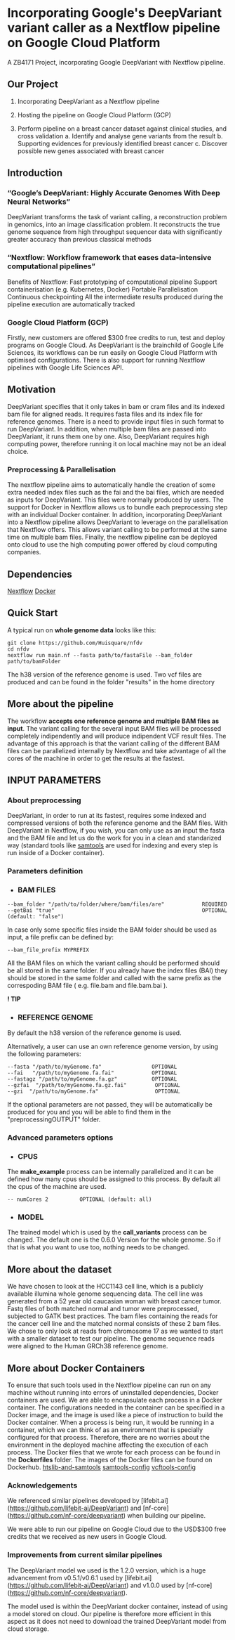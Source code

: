 # Incorporating Google's DeepVariant variant caller as a Nextflow pipeline on Google Cloud Platform

A ZB4171 Project, incorporating Google DeepVariant with Nextflow pipeline. 
## Our Project 
1. Incorporating DeepVariant as a Nextflow pipeline

2. Hosting the pipeline on Google Cloud Platform (GCP)

3. Perform pipeline on a breast cancer dataset against clinical studies, and cross validation
    a. Identify and analyse gene variants from the result
    b. Supporting evidences for previously identified breast cancer
    c. Discover possible new genes associated with breast cancer

## Introduction 
### “Google’s DeepVariant: Highly Accurate Genomes With Deep Neural Networks” 
DeepVariant transforms the task of variant calling, a reconstruction problem in genomics, into an image classification problem. It reconstructs the true genome sequence from high throughput sequencer data with significantly greater accuracy than previous classical methods

### “Nextflow: Workflow framework that eases data-intensive computational pipelines” 
Benefits of Nextflow: 
  Fast prototyping of computational pipeline
  Support containerisation (e.g. Kubernetes, Docker)
  Portable
  Parallelisation
  Continuous checkpointing
  All the intermediate results produced during the pipeline execution are automatically tracked

### Google Cloud Platform (GCP) 
Firstly, new customers are offered $300 free credits to run, test and deploy programs on Google Cloud. As DeepVariant is the brainchild of Google Life Sciences, its workflows can be run easily on Google Cloud Platform with optimised configurations. There is also support for running Nextflow pipelines with Google Life Sciences API.

## Motivation
DeepVariant specifies that it only takes in bam or cram files and its indexed bam file for aligned reads. It requires fasta files and its index file for reference genomes. There is a need to provide input files in such format to run DeepVariant. In addition, when multiple bam files are passed into DeepVariant, it runs them one by one. Also, DeepVariant requires high computing power, therefore running it on local machine may not be an ideal choice.

### Preprocessing & Parallelisation 
The nextflow pipeline aims to automatically handle the creation of some extra needed index files such as the fai and the bai files, which are needed as inputs for DeepVariant. This files were normally produced by users. The support for Docker in Nextflow allows us to bundle each preprocessing step with an individual Docker container. In addition, incorporating DeepVariant into a Nextflow pipeline allows DeepVariant to leverage on the parallelisation that Nextflow offers. This allows variant calling to be performed at the same time on multiple bam files. Finally, the nextflow pipeline can be deployed onto cloud to use the high computing power offered by cloud computing companies.

## Dependencies

[Nextflow](https://www.nextflow.io/)
[Docker](https://www.docker.com/)

## Quick Start

A typical run on **whole genome data** looks like this: 
```
git clone https://github.com/Huisquare/nfdv
cd nfdv
nextflow run main.nf --fasta path/to/fastaFile --bam_folder path/to/bamFolder
```
The h38 version of the reference genome is used.
Two vcf files are produced and can be found in the folder "results" in the home directory

## More about the pipeline 

The workflow **accepts one reference genome and multiple BAM files as input**. The variant calling for the several input BAM files will be processed completely indipendently and will produce indipendent VCF result files. The advantage of this approach is that the variant calling of the different BAM files can be parallelized internally by Nextflow and take advantage of all the cores of the machine in order to get the results at the fastest.


## INPUT PARAMETERS

### About preprocessing

DeepVariant, in order to run at its fastest, requires some indexed and compressed versions of both the reference genome and the BAM files. With DeepVariant in Nextflow, if you wish, you can only use as an input the fasta and the BAM file and let us do the work for you in a clean and standarized way (standard tools like [samtools](http://samtools.sourceforge.net/) are used for indexing and every step is run inside of  a Docker container).

<!-- This is how the list of the needed input files looks like. If these are passed all as input parameters, the preprocessing steps will be skipped. 
```
NA12878_S1.chr20.10_10p1mb.bam   NA12878_S1.chr20.10_10p1mb.bam.bai	
ucsc.hg19.chr20.unittest.fasta   ucsc.hg19.chr20.unittest.fasta.fai 
ucsc.hg19.chr20.unittest.fasta.gz  ucsc.hg19.chr20.unittest.fasta.gz.fai   ucsc.hg19.chr20.unittest.fasta.gz.gzi
```
If you do not have all of them, these are the file you can give as input to the Nextflow pipeline, and the rest will be automatically  produced for you .
```
NA12878_S1.chr20.10_10p1b.bam  
ucsc.hg19.chr20.unittest.fasta
``` -->

### Parameters definition 

- ### BAM FILES 

```
--bam_folder "/path/to/folder/where/bam/files/are"            REQUIRED
--getBai "true"                                               OPTIONAL  (default: "false")
```
In case only some specific files inside the BAM folder should be used as input, a file prefix can be defined by: 
```
--bam_file_prefix MYPREFIX
```

All the BAM files on which the variant calling should be performed should be all stored in the same folder. If you already have the index files (BAI) they should be stored in the same folder and called with the same prefix as the correspoding BAM file ( e.g. file.bam and file.bam.bai ). 

**! TIP** 

- ### REFERENCE GENOME

 By default the h38 version of the reference genome is used. 
 
 Alternatively, a user can use an own reference genome version, by using the following parameters:

  ```
  --fasta "/path/to/myGenome.fa"                OPTIONAL
  --fai   "/path/to/myGenome.fa.fai"            OPTIONAL
  --fastagz "/path/to/myGenome.fa.gz"           OPTIONAL
  --gzfai  "/path/to/myGenome.fa.gz.fai"         OPTIONAL
  --gzi  "/path/to/myGenome.fa"                  OPTIONAL
  ```
If the optional parameters are not passed, they will be automatically be produced for you and you will be able to find them in the "preprocessingOUTPUT" folder.

### Advanced parameters options

- ### CPUS 

The **make_example** process can be internally parallelized and it can be defined how many cpus should be assigned to this process.
By default all the cpus of the machine are used.

```
-- numCores 2          OPTIONAL (default: all)
```
- ### MODEL 

The trained model which is used by the **call_variants** process can be changed.
The default one is the 0.6.0 Version for the whole genome. So if that is what you want to use too, nothing needs to be changed.

## More about the dataset
We have chosen to look at the HCC1143 cell line, which is a publicly available illumina whole genome sequencing data. The cell line was generated from a 52 year old caucasian woman with breast cancer tumor. Fastq files of both matched normal and tumor were preprocessed, subjected to GATK best practices. The bam files containing the reads for the cancer cell line and the matched normal consists of these 2 bam files. We chose to only look at reads from chromosome 17 as we wanted to start with a smaller dataset to test our pipeline. The genome sequence reads were aligned to the Human GRCh38 reference genome.

## More about Docker Containers 
To ensure that such tools used in the Nextflow pipeline can run on any machine without running into errors of uninstalled dependencies, Docker containers are used. We are able to encapsulate each process in a Docker container. The configurations needed in the container can be specified in a Docker image, and the image is used like a piece of instruction to build the Docker container. When a process is being run, it would be running in a container, which we can think of as an environment that is specially configured for that process. Therefore, there are no worries about the environment in the deployed machine affecting the execution of each process.
The Docker files that we wrote for each process can be found in the **Dockerfiles** folder. The images of the Docker files can be found on Dockerhub. 
[htslib-and-samtools](https://hub.docker.com/repository/docker/huisquare/htslib-and-samtools)
[samtools-config](https://hub.docker.com/repository/docker/huisquare/samtools-config)
[vcftools-config](https://hub.docker.com/repository/docker/huisquare/vcftools-config)


### Acknowledgements
We referenced similar pipelines developed by [lifebit.ai] (https://github.com/lifebit-ai/DeepVariant) and [nf-core] (https://github.com/nf-core/deepvariant) when building our pipeline.

We were able to run our pipeline on Google Cloud due to the USD$300 free credits that we received as new users in Google Cloud. 

### Improvements from current similar pipelines
The DeepVariant model we used is the 1.2.0 version, which is a huge advancement from v0.5.1/v0.6.1 used by [lifebit.ai] (https://github.com/lifebit-ai/DeepVariant) and v1.0.0 used by [nf-core] (https://github.com/nf-core/deepvariant).

The model used is within the DeepVariant docker container, instead of using a model stored on cloud. Our pipeline is therefore more efficient in this aspect as it does not need to download the trained DeepVariant model from cloud storage.
